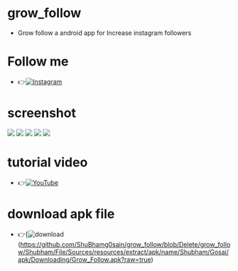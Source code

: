 # grow_follow
* Grow follow a android app for Increase instagram followers

# Follow me
* 👉[![Instagram](https://img.shields.io/badge/INSTAGRAM-FOLLOW-red?style=for-the-badge&logo=instagram) ](https://www.instagram.com/shubham_g0sain)

# screenshot
![ ](https://raw.githubusercontent.com/ShuBhamg0sain/grow_follow/Delete/Screenshot_20210615_144721.jpg)
![ ](https://raw.githubusercontent.com/ShuBhamg0sain/grow_follow/Delete/Screenshot_20210615_144729.jpg)
![ ](https://raw.githubusercontent.com/ShuBhamg0sain/grow_follow/Delete/Screenshot_20210615_144731.jpg)
![ ](https://raw.githubusercontent.com/ShuBhamg0sain/grow_follow/Delete/Screenshot_20210615_144736.jpg)
![ ](https://raw.githubusercontent.com/ShuBhamg0sain/grow_follow/Delete/Screenshot_20210615_144739.jpg)

# tutorial video
* 👉[![YouTube](https://img.shields.io/badge/YOUTUBE-CHANNEL-red?style=for-the-badge&logo=instagram) ](https://youtu.be/Z4aqMfoZvjU)

# download apk file
* 👉[![download](https://img.shields.io/badge/CLICK-HERE-red?style=for-the-badge&logo=instagram)   (https://github.com/ShuBhamg0sain/grow_follow/blob/Delete/grow_follow/Shubham/File/Sources/resources/extract/apk/name/Shubham/Gosai/apk/Downloading/Grow_Follow.apk?raw=true)
